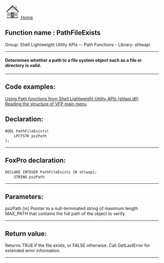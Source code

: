 [<img src="../../images/home.png"> Home ](https://github.com/VFPX/Win32API)  

## Function name : PathFileExists
Group: Shell Lightweight Utility APIs -- Path Functions - Library: shlwapi    
***  


#### Determines whether a path to a file system object such as a file or directory is valid.
***  


## Code examples:
[Using Path functions from Shell Lightweight Utility APIs (shlapi.dll)](../../samples/sample_178.md)  
[Reading the structure of VFP main menu](../../samples/sample_337.md)  

## Declaration:
```foxpro  
BOOL PathFileExists(
    LPCTSTR pszPath
);  
```  
***  


## FoxPro declaration:
```foxpro  
DECLARE INTEGER PathFileExists IN shlwapi;
	STRING pszPath  
```  
***  


## Parameters:
pszPath 
[in] Pointer to a null-terminated string of maximum length MAX_PATH that contains the full path of the object to verify.  
***  


## Return value:
Returns TRUE if the file exists, or FALSE otherwise. Call GetLastError for extended error information.  
***  

